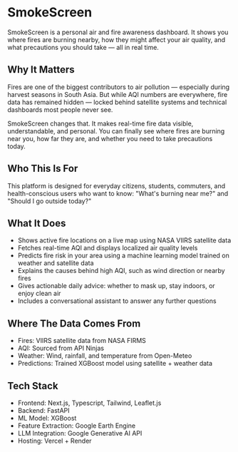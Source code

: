# SmokeScreen

SmokeScreen is a personal air and fire awareness dashboard. It shows you where fires are burning nearby, how they might affect your air quality, and what precautions you should take — all in real time.

## Why It Matters

Fires are one of the biggest contributors to air pollution — especially during harvest seasons in South Asia. But while AQI numbers are everywhere, fire data has remained hidden — locked behind satellite systems and technical dashboards most people never see.  

SmokeScreen changes that. It makes real-time fire data visible, understandable, and personal. You can finally see where fires are burning near you, how far they are, and whether you need to take precautions today.

## Who This Is For

This platform is designed for everyday citizens, students, commuters, and health-conscious users who want to know: "What's burning near me?" and "Should I go outside today?"

## What It Does

- Shows active fire locations on a live map using NASA VIIRS satellite data
- Fetches real-time AQI and displays localized air quality levels
- Predicts fire risk in your area using a machine learning model trained on weather and satellite data
- Explains the causes behind high AQI, such as wind direction or nearby fires
- Gives actionable daily advice: whether to mask up, stay indoors, or enjoy clean air
- Includes a conversational assistant to answer any further questions

## Where The Data Comes From

- Fires: VIIRS satellite data from NASA FIRMS
- AQI: Sourced from API Ninjas
- Weather: Wind, rainfall, and temperature from Open-Meteo
- Predictions: Trained XGBoost model using satellite + weather data

## Tech Stack

- Frontend: Next.js, Typescript, Tailwind, Leaflet.js
- Backend: FastAPI
- ML Model: XGBoost
- Feature Extraction: Google Earth Engine
- LLM Integration: Google Generative AI API
- Hosting: Vercel + Render

